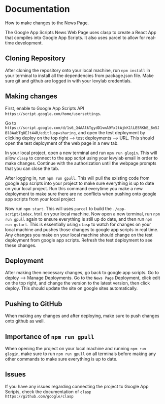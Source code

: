 # Documentation

How to make changes to the News Page.

The Google App Scripts News Web Page uses clasp to create a React App that compiles into Google App Scripts. It also uses parcel to allow for real-time development.

## Cloning Repository

After cloning the repository onto your local machine, run `npm install` in your terminal to install all the dependencies from package.json file. Make sure git and github are logged in with your levylab credentials.

## Making changes

First, enable to Google App Scripts API `https://script.google.com/home/usersettings`.

Go to `https://script.google.com/d/1s6_Q4AAlkTgydD1vmA9Yx2tAjkK1lLESRKhE_8m5JBl8AabTqOEJt44R/edit?usp=sharing`, and open the test deployment by clicking deploy on the top right --> test deployments --> URL. This should open the test deployment of the web page in a new tab.

In your local project, open a new terminal and run `npm run glogin`. This will allow `clasp` to connect to the app script using your levylab email in order to make changes. Continue with the authorization until the webpage prompts that you can close the tab.

After logging in, run `npm run gpull`. This will pull the existing code from google app scripts into your project to make sure everything is up to date on your local project. Run this command everytime you make a new deployment to make sure there are no conflicts when pushing onto google app scripts from your local project

Now run `npm start`. This will uses `parcel` to build the `./app-script/index.html` on your local machine. Now open a new terminal, run `npm run gpull` again to ensure everything is still up do date, and then run `npm run gstart`. This is essentially using `clasp` to watch for changes on your local machine and pushes those changes to google app scripts in real time. Any changes you make on your local machine should change on the test deployment from google app scripts. Refresh the test deployment to see these changes.

## Deployment

After making then necessary changes, go back to google app scripts. Go to deploy --> Manage Deployments. Go to the `News Page` Deployment, click edit on the top right, and change the version to the latest version, then click deploy. This should update the site on google sites automatically.

## Pushing to GitHub

When making any changes and after deploying, make sure to push changes onto github as well.

## Importance of `npm run gpull`

When opening the project on your local machine and running `npm run glogin`, make sure to run `npm run gpull` on all terminals before making any other commands to make sure everything is up to date.

## Issues

If you have any issues regarding connecting the project to Google App Scripts, check the documentation of `clasp`
`https://github.com/google/clasp`
